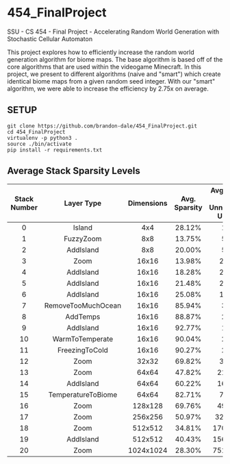 # 454_FinalProject
SSU - CS 454 - Final Project - Accelerating Random World Generation with Stochastic Cellular Automaton

This project explores how to efficiently increase the random world generation algorithm for biome maps. The base algorithm
is based off of the core algorithms that are used within the videogame Minecraft. In this project, we present to different 
algorithms (naive and "smart") which create identical biome maps from a given random seed integer. With our "smart" algorithm, 
we were able to increase the efficiency by 2.75x on average.

## SETUP
```
git clone https://github.com/brandon-dale/454_FinalProject.git
cd 454_FinalProject
virtualenv -p python3 .
source ./bin/activate
pip install -r requirements.txt
```

## Average Stack Sparsity Levels
|Stack Number | Layer Type | Dimensions | Avg. Sparsity | Avg Number of Unnecessary Updates |
| :---: | :---: | :---: | :---: | :---: |
| 0  | Island             | 4x4       | 28.12% | 11.50 |
| 1  | FuzzyZoom          | 8x8       | 13.75% | 55.20 |
| 2  | AddIsland          | 8x8       | 20.00% | 51.20 |
| 3  | Zoom               | 16x16     | 13.98% | 220.21 |
| 4  | AddIsland          | 16x16     | 18.28% | 209.20 |
| 5  | AddIsland          | 16x16     | 21.48% | 201.01 |
| 6  | AddIsland          | 16x16     | 25.08% | 191.80 |
| 7  | RemoveTooMuchOcean | 16x16     | 85.94% | 35.99 |
| 8  | AddTemps           | 16x16     | 88.87% | 28.49 |
| 9  | AddIsland          | 16x16     | 92.77% | 18.51 |
| 10 | WarmToTemperate    | 16x16     | 90.04% | 25.50 |
| 11 | FreezingToCold     | 16x16     | 90.27% | 24.91 |
| 12 | Zoom               | 32x32     | 69.82% | 309.04 |
| 13 | Zoom               | 64x64     | 47.82% | 2137.29 |
| 14 | AddIsland          | 64x64     | 60.22% | 1629.39 |
| 15 | TemperatureToBiome | 64x64     | 82.71% | 708.20 |
| 16 | Zoom               | 128x128   | 69.76% | 4954.52 |
| 17 | Zoom               | 256x256   | 50.97% | 32132.30 |
| 18 | Zoom               | 512x512   | 34.81% | 170891.67 |
| 19 | AddIsland          | 512x512   | 40.43% | 156159.18 |
| 20 | Zoom               | 1024x1024 | 28.30% | 751828.99 |

